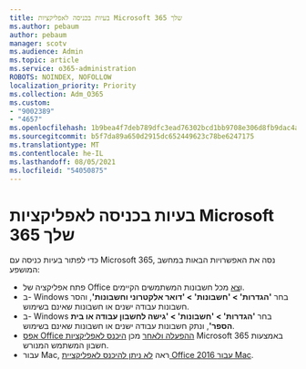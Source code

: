 ```yaml
---
title: בעיות בכניסה לאפליקציות Microsoft 365 שלך
ms.author: pebaum
author: pebaum
manager: scotv
ms.audience: Admin
ms.topic: article
ms.service: o365-administration
ROBOTS: NOINDEX, NOFOLLOW
localization_priority: Priority
ms.collection: Adm_O365
ms.custom:
- "9002389"
- "4657"
ms.openlocfilehash: 1b9bea4f7deb789dfc3ead76302bcd1bb9708e306d8fb9dac4a9e7b8631bf9ed
ms.sourcegitcommit: b5f7da89a650d2915dc652449623c78be6247175
ms.translationtype: MT
ms.contentlocale: he-IL
ms.lasthandoff: 08/05/2021
ms.locfileid: "54050875"
---
```

# <a name="issues-signing-into-microsoft-365-apps"></a>בעיות בכניסה לאפליקציות Microsoft 365 שלך

כדי לפתור בעיות כניסה עם Microsoft 365, נסה את האפשרויות הבאות במחשב המושפע:

- פתח אפליקציה של Office ו[צא](https://go.microsoft.com/fwlink/?linkid=2114082) מכל חשבונות המשתמשים הקיימים.
- ב- Windows בחר **'הגדרות' > 'חשבונות' > 'דואר אלקטרוני וחשבונות'**, והסר חשבונות עבודה ישנים או חשבונות שאינם בשימוש.
- ב- Windows בחר **'הגדרות' > 'חשבונות' > 'גישה לחשבון עבודה או בית הספר'**, ונתק חשבונות עבודה ישנים או חשבונות שאינם בשימוש.
- [אפס Office ההפעלה ולאחר](https://docs.microsoft.com/office365/troubleshoot/activation/reset-office-365-proplus-activation-state) מכן [היכנס לאפליקציות](https://support.office.com/article/sign-in-to-office-b9582171-fd1f-4284-9846-bdd72bb28426) Microsoft 365 באמצעות חשבון המשתמש המנורש.
- עבור Mac, ראה [לא ניתן להיכנס לאפליקציית Office 2016 עבור Mac](https://docs.microsoft.com/office365/troubleshoot/authentication/sign-in-to-office-2016-for-mac-fail).
